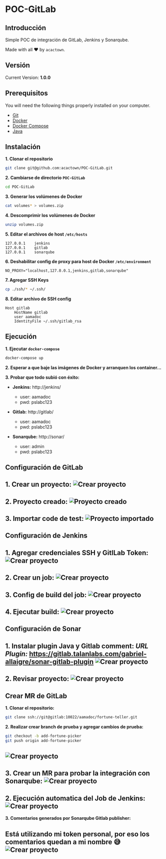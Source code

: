 # POC-GitLab


## Introducción

Simple POC de integración de GitLab, Jenkins y Sonarqube.

Made with all :heart: by `acactown`.


## Versión

Current Version: **1.0.0**


## Prerequisitos

You will need the following things properly installed on your computer.

* [Git](http://git-scm.com/)
* [Docker](https://docs.docker.com/userguide/)
* [Docker Compose](https://docs.docker.com/compose/install/)
* [Java](http://nodejs.org/)


## Instalación

**1. Clonar el repositorio**
```bash
git clone git@github.com:acactown/POC-GitLab.git
```

**2. Cambiarse de directorio `POC-GitLab`**
```bash
cd POC-GitLab
```

**3. Generar los volúmenes de Docker**
```bash
cat volumes* > volumes.zip
```

**4. Descomprimir los volúmenes de Docker**
```bash
unzip volumes.zip
```

**5. Editar el archivos de host `/etc/hosts`**
```
127.0.0.1    jenkins
127.0.0.1    gitlab
127.0.0.1    sonarqube
```

**6. Deshabilitar config de proxy para host de Docker  `/etc/environment`**
```
NO_PROXY="localhost,127.0.0.1,jenkins,gitlab,sonarqube"
```

**7. Agregar SSH Keys**
```bash
cp ./ssh/* ~/.ssh/
```

**8. Editar archivo de SSH config**
```
Host gitlab 
    HostName gitlab
    user aamadoc
    IdentityFile ~/.ssh/gitlab_rsa
```

## Ejecución

**1. Ejecutar `docker-compose`**
```bash
docker-compose up
```

**2. Esperar a que baje las imágenes de Docker y arranquen los container...**

**3. Probar que todo subió con éxito:**

   * **Jenkins:** http://jenkins/
      	* user: aamadoc
      	* pwd: pslabc123 
      	
   * **Gitlab:** http://gitlab/
   	  	* user: aamadoc
      	* pwd: pslabc123
      	
   * **Sonarqube:** http://sonar/
   		* user: admin
      	* pwd: pslabc123


## Configuración de GitLab

**1. Crear un proyecto:**
![Crear proyecto](https://raw.githubusercontent.com/acactown/POC-GitLab/master/screenshots/new-project.png)
---

**2. Proyecto creado:**
![Proyecto creado](https://raw.githubusercontent.com/acactown/POC-GitLab/master/screenshots/created-project.png)
---

**3. Importar code de test:**
![Proyecto importado](https://raw.githubusercontent.com/acactown/POC-GitLab/master/screenshots/readme-project.png)
---


## Configuración de Jenkins

**1. Agregar credenciales SSH y GitlLab Token:**
![Crear proyecto](https://raw.githubusercontent.com/acactown/POC-GitLab/master/screenshots/jenkins-credentials.png)
---

**2. Crear un job:**
![Crear proyecto](https://raw.githubusercontent.com/acactown/POC-GitLab/master/screenshots/config-job-jenkins.png)
---

**3. Config de build del job:**
![Crear proyecto](https://raw.githubusercontent.com/acactown/POC-GitLab/master/screenshots/config-build-jenkins.png)
---

**4. Ejecutar build:**
![Crear proyecto](https://raw.githubusercontent.com/acactown/POC-GitLab/master/screenshots/build-success.png)
---


## Configuración de Sonar

**1. Instalar plugin Java y Gitlab comment:**
*URL Plugin:* https://gitlab.talanlabs.com/gabriel-allaigre/sonar-gitlab-plugin
![Crear proyecto](https://raw.githubusercontent.com/acactown/POC-GitLab/master/screenshots/sonar-plugin.png)
---

**2. Revisar proyecto:**
![Crear proyecto](https://raw.githubusercontent.com/acactown/POC-GitLab/master/screenshots/sonar-project.png)
---


## Crear MR de GitLab

**1. Clonar el repositorio:**
```bash
git clone ssh://git@gitlab:10022/aamadoc/fortune-teller.git
```

**2. Realizar crear branch de prueba y agregar cambios de prueba:**
```bash
git checkout -b add-fortune-picker
git push origin add-fortune-picker
```
![Crear proyecto](https://raw.githubusercontent.com/acactown/POC-GitLab/master/screenshots/static-code-error.png)
---

**3. Crear un MR para probar la integración con Sonarqube:**
![Crear proyecto](https://raw.githubusercontent.com/acactown/POC-GitLab/master/screenshots/created-mr.png)
---

**2. Ejecución automatica del Job de Jenkins:**
![Crear proyecto](https://raw.githubusercontent.com/acactown/POC-GitLab/master/screenshots/gradle-console-log.png)
---

**3. Comentarios generados por Sonarqube Gitlab publisher:**

Está utilizando mi token personal, por eso los comentarios quedan a mi nombre :sweat_smile:
![Crear proyecto](https://raw.githubusercontent.com/acactown/POC-GitLab/master/screenshots/mr-comment.png)
---